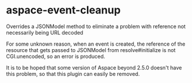 # aspace-event-cleanup
Overrides a JSONModel method to eliminate a problem with reference not necessarily being URL decoded

For some unknown reason, when an event is created, the reference of the resource that gets passed to JSONModel from resolve#initialize is not CGI.unencoded, so an error is produced.

It is to be hoped that some version of Aspace beyond 2.5.0 doesn't have this problem, so that this plugin can easily be removed.

